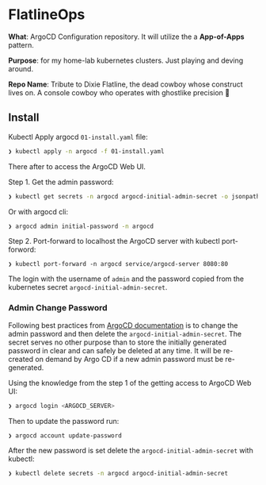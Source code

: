 # FlatlineOps

**What**: ArgoCD Configuration repository. It will utilize the a **App-of-Apps** pattern.

**Purpose**: for my home-lab kubernetes clusters.
Just playing and deving around.

**Repo Name**: Tribute to Dixie Flatline, the dead cowboy whose construct lives on. A console cowboy who operates with ghostlike precision 👻

## Install
Kubectl Apply argocd `01-install.yaml` file:
```sh
❯ kubectl apply -n argocd -f 01-install.yaml
```

There after to access the ArgoCD Web UI.

Step 1. Get the admin password:
```sh
❯ kubectl get secrets -n argocd argocd-initial-admin-secret -o jsonpath="{.data.password}" | base64 -d
```
Or with argocd cli:
```sh
❯ argocd admin initial-password -n argocd
```

Step 2. Port-forward to localhost the ArgoCD server with kubectl port-forword:
```
❯ kubectl port-forward -n argocd service/argocd-server 8080:80
```

The login with the username of `admin` and the password copied from the kubernetes secret `argocd-initial-admin-secret`.

### Admin Change Password
Following best practices from [ArgoCD documentation](https://argo-cd.readthedocs.io/en/stable/getting_started/) is to change the admin password and then delete the `argocd-initial-admin-secret`. The secret serves no other purpose than to store the initially generated password in clear and can safely be deleted at any time. It will be re-created on demand by Argo CD if a new admin password must be re-generated.

Using the knowledge from the step 1 of the getting access to ArgoCD Web UI:
```sh
❯ argocd login <ARGOCD_SERVER>
```
Then to update the password run:
```sh
❯ argocd account update-password
```
After the new password is set delete the `argocd-initial-admin-secret` with kubectl:
```sh
❯ kubectl delete secrets -n argocd argocd-initial-admin-secret
```
